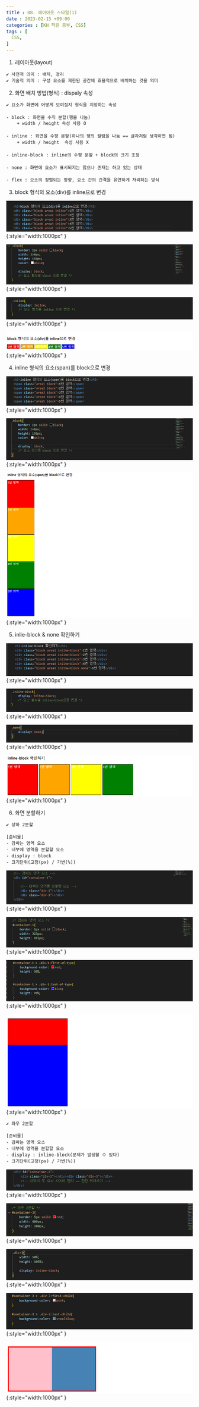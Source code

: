 ```yaml
---
title : 08. 레이아웃 스타일(1)
date : 2023-02-15 +09:00
categories : [KH 학원 공부, CSS]
tags : [
  CSS,
]
---
```

<!-- ![](/assets/img/CSS/aaaa.png){:style="border:1px solid #eaeaea; border-radius: 7px; padding: 0px;" } -->
<!-- ![](/assets/img/CSS/selector22.png){:style="width:1000px" } -->

1) 레이아웃(layout)

```html
✔ 사전적 의미 : 배치, 정리
✔ 기술적 의미 : 구성 요소를 제한된 공간에 효율적으로 배치하는 것을 의미
```

2) 화면 배치 방법(형식) : dispaly 속성

```html
✔ 요소가 화면에 어떻게 보여질지 형식을 지정하는 속성
	
- block : 화면을 수직 분할(행을 나눔)
	+ width / height 속성 사용 O

- inline : 화면을 수평 분할(하나의 행의 컬럼을 나눔 == 글자처럼 생각하면 됨)
	+ width / height  속성 사용 X

- inline-block : inline의 수평 분할 + block의 크기 조정

- none : 화면에 요소가 표시되지는 않으나 존재는 하고 있는 상태

- flex : 요소의 정렬되는 방향, 요소 간의 간격을 유연하게 처리하는 방식
```

3) block 형식의 요소(div)를 inline으로 변경

![](/assets/img/CSS/layout.png){:style="width:1000px" }

![](/assets/img/CSS/layout2.png){:style="width:1000px" }

![](/assets/img/CSS/layout3.png){:style="width:1000px" }

![](/assets/img/CSS/layout4.png){:style="width:1000px" }

4) inline 형식의 요소(span)를 block으로 변경

![](/assets/img/CSS/layout5.png){:style="width:1000px" }

![](/assets/img/CSS/layout6.png){:style="width:1000px" }

![](/assets/img/CSS/layout7.png){:style="width:1000px" }

5) inlie-block & none 확인하기

![](/assets/img/CSS/layout8.png){:style="width:1000px" }

![](/assets/img/CSS/layout9.png){:style="width:1000px" }

![](/assets/img/CSS/layout10.png){:style="width:1000px" }

![](/assets/img/CSS/layout11.png){:style="width:1000px" }

6) 화면 분할하기

```html
✔ 상하 2분할

[준비물]
- 감싸는 영역 요소
- 내부에 영역을 분할할 요소
- display : block
- 크기단위(고정(px) / 가변(%))
```

![](/assets/img/CSS/layout12.png){:style="width:1000px" }

![](/assets/img/CSS/layout13.png){:style="width:1000px" }

![](/assets/img/CSS/layout14.png){:style="width:1000px" }

![](/assets/img/CSS/layout15.png){:style="width:1000px" }

```html
✔ 좌우 2분할

[준비물]
- 감싸는 영역 요소
- 내부에 영역을 분할할 요소
- display : inline-block(문제가 발생할 수 있다)
- 크기단위(고정(px) / 가변(%))
```

![](/assets/img/CSS/layout16.png){:style="width:1000px" }

![](/assets/img/CSS/layout17.png){:style="width:1000px" }

![](/assets/img/CSS/layout18.png){:style="width:1000px" }

![](/assets/img/CSS/layout19.png){:style="width:1000px" }

![](/assets/img/CSS/layout20.png){:style="width:1000px" }
